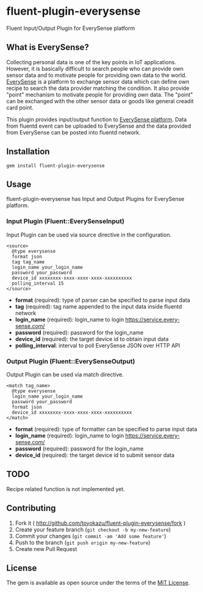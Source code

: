 # fluent-plugin-everysense
Fluent Input/Output Plugin for EverySense platform

## What is EverySense?

Collecting personal data is one of the key points in IoT applications. However, it is basically difficult to search people who can provide own sensor data and to motivate people for providing own data to the world. [EverySense](http://every-sense.com/) is a platform to exchange sensor data which can define own recipe to search the data provider matching the condition. It also provide "point" mechanism to motivate people for providing own data. The "point" can be exchanged with the other sensor data or goods like general creadit card point.

This plugin provides input/output function to [EverySense platform](https://service.every-sense.com/). Data from fluentd event can be uploaded to EverySense and the data provided from EverySense can be posted into fluentd network.


## Installation

```
gem install fluent-plugin-everysense
```


## Usage

fluent-plugin-everysense has Input and Output Plugins for EverySense platform.


### Input Plugin (Fluent::EverySenseInput)

Input Plugin can be used via source directive in the configuration.

```
<source>
  @type everysense
  format json
  tag tag_name
  login_name your_login_name
  password your_password
  device_id xxxxxxxx-xxxx-xxxx-xxxx-xxxxxxxxxx
  polling_interval 15
</source>
```

- **format** (required): type of parser can be specified to parse input data
- **tag** (required): tag name appended to the input data inside fluentd network
- **login_name** (required): login_name to login https://service.every-sense.com/
- **password** (required): password for the login_name
- **device_id** (required): the target device id to obtain input data
- **polling_interval**: interval to poll EverySense JSON over HTTP API


### Output Plugin (Fluent::EverySenseOutput)

Output Plugin can be used via match directive.

```
<match tag_name>
  @type everysense
  login_name your_login_name
  password your_password
  format json
  device_id xxxxxxxx-xxxx-xxxx-xxxx-xxxxxxxxxx
</match>
```

- **format** (required): type of formatter can be specified to parse input data
- **login_name** (required): login_name to login https://service.every-sense.com/
- **password** (required): password for the login_name
- **device_id** (required): the target device id to submit sensor data


## TODO

Recipe related function is not implemented yet.


## Contributing

1. Fork it ( http://github.com/toyokazu/fluent-plugin-everysense/fork )
2. Create your feature branch (`git checkout -b my-new-feature`)
3. Commit your changes (`git commit -am 'Add some feature'`)
4. Push to the branch (`git push origin my-new-feature`)
5. Create new Pull Request


## License

The gem is available as open source under the terms of the [MIT License](http://opensource.org/licenses/MIT).

